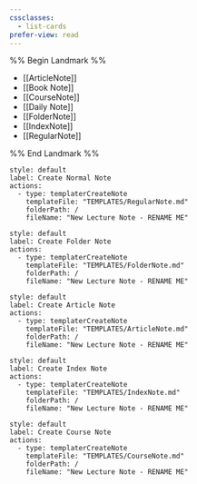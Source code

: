 ```yaml
---
cssclasses:
  - list-cards
prefer-view: read
---
```

%% Begin Landmark %%
- [[ArticleNote]]
- [[Book Note]]
- [[CourseNote]]
- [[Daily Note]]
- [[FolderNote]]
- [[IndexNote]]
- [[RegularNote]]

%% End Landmark %%

```meta-bind-button
style: default
label: Create Normal Note
actions:
  - type: templaterCreateNote
    templateFile: "TEMPLATES/RegularNote.md"
    folderPath: /
    fileName: "New Lecture Note - RENAME ME"
```

```meta-bind-button
style: default
label: Create Folder Note
actions:
  - type: templaterCreateNote
    templateFile: "TEMPLATES/FolderNote.md"
    folderPath: /
    fileName: "New Lecture Note - RENAME ME"
```

```meta-bind-button
style: default
label: Create Article Note
actions:
  - type: templaterCreateNote
    templateFile: "TEMPLATES/ArticleNote.md"
    folderPath: /
    fileName: "New Lecture Note - RENAME ME"
```

```meta-bind-button
style: default
label: Create Index Note
actions:
  - type: templaterCreateNote
    templateFile: "TEMPLATES/IndexNote.md"
    folderPath: /
    fileName: "New Lecture Note - RENAME ME"
```

```meta-bind-button
style: default
label: Create Course Note
actions:
  - type: templaterCreateNote
    templateFile: "TEMPLATES/CourseNote.md"
    folderPath: /
    fileName: "New Lecture Note - RENAME ME"
```
